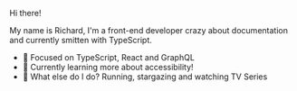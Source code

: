 Hi there!

My name is Richard, I'm a front-end developer crazy about documentation and currently smitten with TypeScript.

- 🔭 Focused on TypeScript, React and GraphQL
- 🌱 Currently learning more about accessibility!
- 💬 What else do I do? Running, stargazing and watching TV Series

<!--
Here are some ideas to get you started:

- 🔭 I’m currently working on ...
- 🌱 I’m currently learning ...
- 👯 I’m looking to collaborate on ...
- 🤔 I’m looking for help with ...
- 💬 Ask me about ...
- 📫 How to reach me: ...
- 😄 Pronouns: ...
- ⚡ Fun fact: ...
-->
